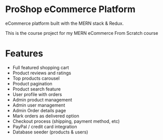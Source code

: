 # ProShop eCommerce Platform
eCommerce platform built with the MERN stack & Redux.

This is the course project for my MERN eCommerce From Scratch course


# Features
* Full featured shopping cart
* Product reviews and ratings
* Top products carousel
* Product pagination
* Product search feature
* User profile with orders
* Admin product management
* Admin user management
* Admin Order details page
 * Mark orders as delivered option
 * Checkout process (shipping, payment method, etc)
 * PayPal / credit card integration 
 * Database seeder (products & users)
